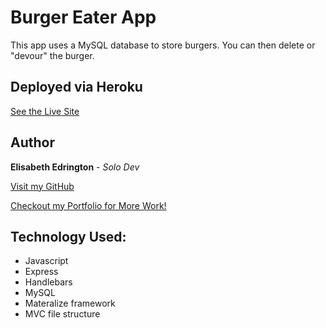 # Burger Eater App

This app uses a MySQL database to store burgers. You can then delete or "devour" the burger. 

## Deployed via Heroku

[See the Live Site](https://whispering-ravine-75750.herokuapp.com/)

## Author

**Elisabeth Edrington** - *Solo Dev*

[Visit my GitHub](https://github.com/edringtondc)

[Checkout my Portfolio for More Work!](http://elisabethedrington.com/)

## Technology Used:
* Javascript
* Express
* Handlebars
* MySQL
* Materalize framework
* MVC file structure


